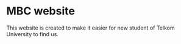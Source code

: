 # MBC website

This website is created to make it easier for new student of Telkom University to find us.
